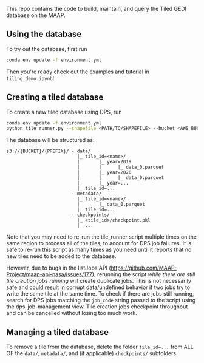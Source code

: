 This repo contains the code to build, maintain, and query the Tiled GEDI database on the MAAP.

## Using the database

To try out the database, first run
```bash
conda env update -f environment.yml
```
Then you're ready check out the examples and tutorial in `tiling_demo.ipynb`!

## Creating a tiled database
To create a new tiled database using DPS, run
```bash
conda env update -f environment.yml
python tile_runner.py --shapefile <PATH/TO/SHAPEFILE> --bucket <AWS BUCKET> --prefix <PATH/TO/STORE/DATABASE> --job_code <DPS JOB NAME> 
```
The database will be structured as:
```
s3://{BUCKET}/{PREFIX}/ - data/
                          |_ tile_id=<name>/
                          |       |_ year=2019
                          |       |      |_ data_0.parquet
                          |       |_ year=2020
                          |       |      |_ data_0.parquet
                          |       |_ year=...
                          |_ tile_id=...
                        - metadata/
                          |_ tile_id=<name>/
                          |       |_ data_0.parquet
                          |_ tile_id=...
                        - checkpoints/
                          |_ <tile_id>/checkpoint.pkl
                          |_ ...
```

Note that you may need to re-run the tile_runner script multiple times on the same region to process all of the tiles, to account for DPS job failures.
It is safe to re-run this script as many times as you need until it reports that no new tiles need to be added to the database.

However, due to bugs in the listJobs API (https://github.com/MAAP-Project/maap-api-nasa/issues/177), rerunning the script _while there are still tile creation jobs running_ will create duplicate jobs.
This is not necessarily safe and could result in corrupt data/undefined behavior if two jobs try to write the same tile at the same time.
To check if there are jobs still running, search for DPS jobs matching the `job_code` string passed to the script using the dps-job-management view.
Tile creation jobs checkpoint throughout and can be cancelled without losing too much work.

## Managing a tiled database

To remove a tile from the database, delete the folder `tile_id=...` from ALL OF the `data/`, `metadata/`, and (if applicable) `checkpoints/` subfolders.
